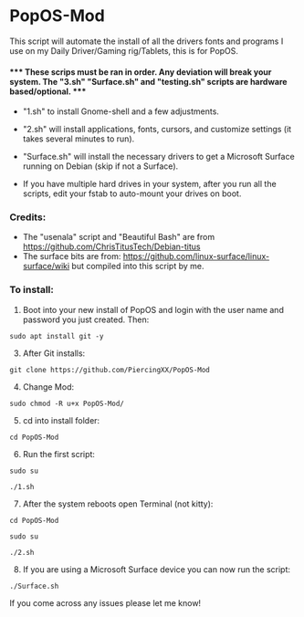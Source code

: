# PopOS-Mod
This script will automate the install of all the drivers fonts and programs I use on my Daily Driver/Gaming rig/Tablets, this is for PopOS.


#### *** These scrips must be ran in order. Any deviation will break your system. The "3.sh" "Surface.sh" and "testing.sh" scripts are hardware based/optional. ***

- "1.sh" to install Gnome-shell and a few adjustments.

- "2.sh" will install applications, fonts, cursors, and customize settings (it takes several minutes to run).

- "Surface.sh" will install the necessary drivers to get a Microsoft Surface running on Debian (skip if not a Surface).

- If you have multiple hard drives in your system, after you run all the scripts, edit your fstab to auto-mount your drives on boot.

### Credits:
- The "usenala" script and "Beautiful Bash" are from https://github.com/ChrisTitusTech/Debian-titus
- The surface bits are from: https://github.com/linux-surface/linux-surface/wiki but compiled into this script by me.

 
### To install:

1. Boot into your new install of PopOS and login with the user name and password you just created. Then:

``` sudo apt install git -y ```


3. After Git installs:

``` git clone https://github.com/PiercingXX/PopOS-Mod ```


4. Change Mod:

``` sudo chmod -R u+x PopOS-Mod/ ```


5. cd into install folder:

``` cd PopOS-Mod ```


6. Run the first script:

``` sudo su ```

``` ./1.sh ```


7. After the system reboots open Terminal (not kitty):

``` cd PopOS-Mod ```

``` sudo su ```

``` ./2.sh ```


8. If you are using a Microsoft Surface device you can now run the script:

``` ./Surface.sh ```




If you come across any issues please let me know!
